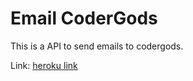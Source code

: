 # Email CoderGods

This is a API to send emails to codergods.

Link: [heroku link](https://email-codergods.herokuapp.com/)
